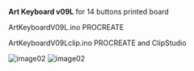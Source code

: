 **Art Keyboard v09L**
for 14 buttons printed board

ArtKeyboardV09L.ino      PROCREATE

ArtKeyboardV09Lclip.ino  PROCREATE and ClipStudio

![image02](https://github.com/Roboxtools/ArtKeyboard/blob/master/Board_v09l/ArtKeyboard_v09l.jpg?raw=true)
![image02](https://github.com/Roboxtools/ArtKeyboard/blob/master/Board_v09l/725CDD57-C026-4377-B79A-6E8A6B51DF93.jpeg?raw=true)
